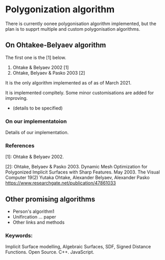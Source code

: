 # Polygonization algorithm
There is currently oonee polygonisation algorithm implemented, but the plan is to supprt multiple and custom polygonisation algorithms.
<!-- Cutom, C++ interfaces for custoomised code, -->

## On Ohtakee-Belyaev algorithm
The first one is the [1] below.

1. Ohtake & Belyaev 2002 [1]
2. Ohtake, Belyaev & Pasko 2003 [2]

It is the only algorithm implemented as of as of March 2021.

It is implemented compltely. Some minor customisations are added for improving.
* (details to be specified)

### On our implementatoion
Details of our implementation.
<!-- ono-ohtake-belyaev-2003.md -->

### References
[1]: Ohtake & Belyaev 2002.

[2]: Ohtake, Belyaev & Pasko 2003.
Dynamic Mesh Optimization for Polygonized Implicit Surfaces with Sharp Features.
May 2003.
The Visual Computer 19(2)
Yutaka Ohtake, Alexander Belyaev, Alexander Pasko
https://www.researchgate.net/publication/47861033


## Other promising algorithms
* Person's algorithm1
* Unifircation ... paper
* Other links and methods

### Keywords:
Implicit Surface modelling, Algebraic Surfaces, SDF, Signed Distance Functions.
Open Source. C++. JavaScript.
